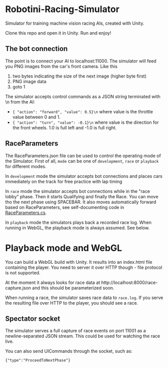 # Robotini-Racing-Simulator

Simulator for training machine vision racing AIs, created with Unity.

Clone this repo and open it in Unity. Run and enjoy!

## The bot connection

The point is to connect your AI to localhost:11000. The simulator will
feed you PNG images from the car's front camera. Like this

1. two bytes indicating the size of the next image (higher byte first)
2. PNG image data
3. goto 1

The simulator accepts control commands as a JSON string terminated with \n from the AI:

- `{ "action": "forward", "value": 0.5}\n` where value is the throttle value between 0 and 1.
- `{ "action": "turn", "value": -0.1}\n` where value is the direction for the front wheels. 1.0 is full left and -1.0 is full right. 

## RaceParameters

The RaceParameters.json file can be used to control the operating mode of the Simulator. First of all, `mode` can be one of `development`, `race` or `playback` for different modes.

In `development` mode the simulator accepts bot connections and places cars immediately on the track for free practice with lap timing

In `race` mode the simulator accepts bot connections while in the "race lobby" phase. Then it starts Qualifying and finally the Race. You can move tho the next phase using SPACEBAR. 
It also moves automatically forward based on RaceParameters, see self-documenting code in [RaceParameters.cs](Assets/Scripts/RaceParameters.cs).

In `playback` mode the simulators plays back a recorded race log. When running in WebGL, the playback mode is always assumed. See below.

# Playback mode and WebGL

You can build a WebGL build with Unity. It results into an index.html file containing the player. You need to server it over HTTP though - file protocol is not supported.

At the moment it always looks for race data at http://localhost:8000/race-capture.json and this should be parameterized soon.

When running a race, the simulator saves race data to `race.log`. If you serve the resulting file over HTTP to the player, you should see a race.

## Spectator socket

The simulator serves a full capture of race events on port 11001 as a newline-separated JSON stream. This could be used for watching the race live.

You can also send UICommands through the socket, such as:

    {"type":"ProceedToNextPhase"}